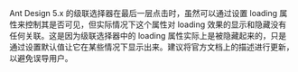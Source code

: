 Ant Design 5.x 的级联选择器在最后一层点击时，虽然可以通过设置 loading 属性来控制其是否可见，但实际情况下这个属性对 loading 效果的显示和隐藏没有任何关联。这是因为级联选择器中的 loading 属性实际上是被隐藏起来的，只是通过设置默认值让它在某些情况下显示出来。建议将官方文档上的描述进行更新，以避免误导用户。
